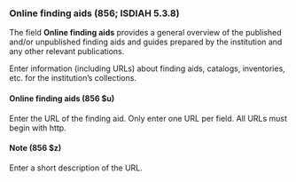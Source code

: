 ### Online finding aids (856; ISDIAH 5.3.8)

The field **Online finding aids** provides a general overview of the published and/or unpublished finding aids and guides prepared by the
institution and any other relevant publications.

Enter information (including URLs) about finding aids, catalogs, inventories, etc. for the institution’s collections.

#### Online finding aids (856 $u)

Enter the URL of the finding aid. Only enter one URL per field. All URLs must begin with http.

#### Note (856 $z)

Enter a short description of the URL.
